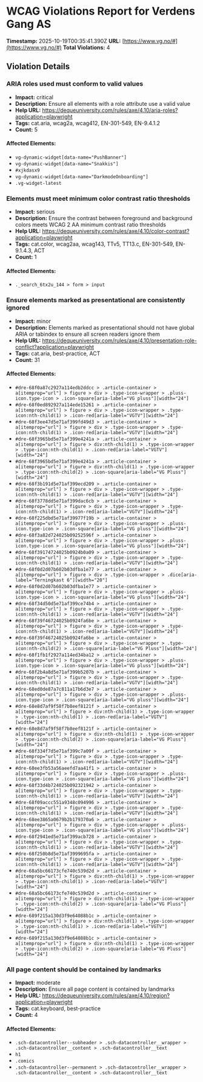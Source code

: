 # WCAG Violations Report for Verdens Gang AS

**Timestamp:** 2025-10-19T00:35:41.390Z
**URL:** [https://www.vg.no/#](https://www.vg.no/#)
**Total Violations:** 4

## Violation Details

### ARIA roles used must conform to valid values

- **Impact:** critical
- **Description:** Ensure all elements with a role attribute use a valid value
- **Help URL:** https://dequeuniversity.com/rules/axe/4.10/aria-roles?application=playwright
- **Tags:** cat.aria, wcag2a, wcag412, EN-301-549, EN-9.4.1.2
- **Count:** 5

#### Affected Elements:

- `vg-dynamic-widget[data-name="PushBanner"]`
- `vg-dynamic-widget[data-name="Snakkis"]`
- `#xjkdasx9`
- `vg-dynamic-widget[data-name="DarkmodeOnboarding"]`
- `.vg-widget-latest`

### Elements must meet minimum color contrast ratio thresholds

- **Impact:** serious
- **Description:** Ensure the contrast between foreground and background colors meets WCAG 2 AA minimum contrast ratio thresholds
- **Help URL:** https://dequeuniversity.com/rules/axe/4.10/color-contrast?application=playwright
- **Tags:** cat.color, wcag2aa, wcag143, TTv5, TT13.c, EN-301-549, EN-9.1.4.3, ACT
- **Count:** 1

#### Affected Elements:

- `._search_6tx2u_144 > form > input`

### Ensure elements marked as presentational are consistently ignored

- **Impact:** minor
- **Description:** Elements marked as presentational should not have global ARIA or tabindex to ensure all screen readers ignore them
- **Help URL:** https://dequeuniversity.com/rules/axe/4.10/presentation-role-conflict?application=playwright
- **Tags:** cat.aria, best-practice, ACT
- **Count:** 31

#### Affected Elements:

- `#dre-68f0a87c2927a114edb2ddcc > .article-container > a[itemprop="url"] > figure > div > .type-icon-wrapper > .pluss-icon.type-icon > .icon-square[aria-label="VG pluss"][width="24"]`
- `#dre-68f0ed892927a114ede15261 > .article-container > a[itemprop="url"] > figure > div > .type-icon-wrapper > .type-icon:nth-child(1) > .icon-red[aria-label="VGTV"][width="24"]`
- `#dre-68f3ee47d5e71af399fd49d3 > .article-container > a[itemprop="url"] > figure > div > .type-icon-wrapper > .type-icon:nth-child(1) > .icon-red[aria-label="VGTV"][width="24"]`
- `#dre-68f3965bd5e71af399e4241a > .article-container > a[itemprop="url"] > figure > div:nth-child(1) > .type-icon-wrapper > .type-icon:nth-child(1) > .icon-red[aria-label="VGTV"][width="24"]`
- `#dre-68f3965bd5e71af399e4241a > .article-container > a[itemprop="url"] > figure > div:nth-child(1) > .type-icon-wrapper > .type-icon:nth-child(2) > .icon-square[aria-label="VG Pluss"][width="24"]`
- `#dre-68f3b191d5e71af399ecd209 > .article-container > a[itemprop="url"] > figure > div > .type-icon-wrapper > .type-icon:nth-child(1) > .icon-red[aria-label="VGTV"][width="24"]`
- `#dre-68f3778dd5e71af399dac6cb > .article-container > a[itemprop="url"] > figure > div > .type-icon-wrapper > .type-icon:nth-child(1) > .icon-red[aria-label="VGTV"][width="24"]`
- `#dre-68f225dbd5e71af39977f19b > .article-container > a[itemprop="url"] > figure > div > .type-icon-wrapper > .pluss-icon.type-icon > .icon-square[aria-label="VG pluss"][width="24"]`
- `#dre-68f3a82d724025b09252596f > .article-container > a[itemprop="url"] > figure > div > .type-icon-wrapper > .pluss-icon.type-icon > .icon-square[aria-label="VG pluss"][width="24"]`
- `#dre-68f39174724025b0924b0a09 > .article-container > a[itemprop="url"] > figure > div > .type-icon-wrapper > .type-icon:nth-child(1) > .icon-red[aria-label="VGTV"][width="24"]`
- `#dre-68f0d2d07b602b03dfba1e77 > .article-container > a[itemprop="url"] > figure > div > .type-icon-wrapper > .dice[aria-label="Terningkast 6"][width="20"]`
- `#dre-68f0d2d07b602b03dfba1e77 > .article-container > a[itemprop="url"] > figure > div > .type-icon-wrapper > .pluss-icon.type-icon > .icon-square[aria-label="VG pluss"][width="24"]`
- `#dre-68f34d50d5e71af399ce74b4 > .article-container > a[itemprop="url"] > figure > div > .type-icon-wrapper > .type-icon:nth-child(1) > .icon-red[aria-label="VGTV"][width="24"]`
- `#dre-68f39f46724025b0924fa6be > .article-container > a[itemprop="url"] > figure > div > .type-icon-wrapper > .type-icon:nth-child(1) > .icon-red[aria-label="VGTV"][width="24"]`
- `#dre-68f39f46724025b0924fa6be > .article-container > a[itemprop="url"] > figure > div > .type-icon-wrapper > .type-icon:nth-child(2) > .icon-square[aria-label="VG Pluss"][width="24"]`
- `#dre-68f1fb1f2927a114ed34ba12 > .article-container > a[itemprop="url"] > figure > div > .type-icon-wrapper > .pluss-icon.type-icon > .icon-square[aria-label="VG pluss"][width="24"]`
- `#dre-68f2b4a8d5e71af399b5207b > .article-container > a[itemprop="url"] > figure > div > .type-icon-wrapper > .type-icon:nth-child(1) > .icon-red[aria-label="VGTV"][width="24"]`
- `#dre-68ed0de87a7c811a17b6d3e7 > .article-container > a[itemprop="url"] > figure > div > .type-icon-wrapper > .pluss-icon.type-icon > .icon-square[aria-label="VG pluss"][width="24"]`
- `#dre-68e8d7af9f58f7b8eef8121f > .article-container > a[itemprop="url"] > figure > div:nth-child(1) > .type-icon-wrapper > .type-icon:nth-child(1) > .icon-red[aria-label="VGTV"][width="24"]`
- `#dre-68e8d7af9f58f7b8eef8121f > .article-container > a[itemprop="url"] > figure > div:nth-child(1) > .type-icon-wrapper > .type-icon:nth-child(2) > .icon-square[aria-label="VG Pluss"][width="24"]`
- `#dre-68f334f7d5e71af399c7a09f > .article-container > a[itemprop="url"] > figure > div > .type-icon-wrapper > .type-icon:nth-child(1) > .icon-red[aria-label="VGTV"][width="24"]`
- `#dre-68ee3fb53a56aeefd7aa41f1 > .article-container > a[itemprop="url"] > figure > div > .type-icon-wrapper > .pluss-icon.type-icon > .icon-square[aria-label="VG pluss"][width="24"]`
- `#dre-68f33d4b724025b092321942 > .article-container > a[itemprop="url"] > figure > div > .type-icon-wrapper > .type-icon:nth-child(1) > .icon-red[aria-label="VGTV"][width="24"]`
- `#dre-68f09accc551a9348c094996 > .article-container > a[itemprop="url"] > figure > div > .type-icon-wrapper > .type-icon:nth-child(1) > .icon-red[aria-label="VGTV"][width="24"]`
- `#dre-68ee3865a0679b2b179370a6 > .article-container > a[itemprop="url"] > figure > div > .type-icon-wrapper > .pluss-icon.type-icon > .icon-square[aria-label="VG pluss"][width="24"]`
- `#dre-68f2941ed5e71af399acb728 > .article-container > a[itemprop="url"] > figure > div > .type-icon-wrapper > .type-icon:nth-child(1) > .icon-red[aria-label="VGTV"][width="24"]`
- `#dre-68f250b8d5e71af3999695fa > .article-container > a[itemprop="url"] > figure > div > .type-icon-wrapper > .type-icon:nth-child(1) > .icon-red[aria-label="VGTV"][width="24"]`
- `#dre-68a5bc66173cfe740c539d2d > .article-container > a[itemprop="url"] > figure > div:nth-child(1) > .type-icon-wrapper > .type-icon:nth-child(1) > .icon-red[aria-label="VGTV"][width="24"]`
- `#dre-68a5bc66173cfe740c539d2d > .article-container > a[itemprop="url"] > figure > div:nth-child(1) > .type-icon-wrapper > .type-icon:nth-child(2) > .icon-square[aria-label="VG Pluss"][width="24"]`
- `#dre-689f215a130d3f9e64088b1c > .article-container > a[itemprop="url"] > figure > div:nth-child(1) > .type-icon-wrapper > .type-icon:nth-child(1) > .icon-red[aria-label="VGTV"][width="24"]`
- `#dre-689f215a130d3f9e64088b1c > .article-container > a[itemprop="url"] > figure > div:nth-child(1) > .type-icon-wrapper > .type-icon:nth-child(2) > .icon-square[aria-label="VG Pluss"][width="24"]`

### All page content should be contained by landmarks

- **Impact:** moderate
- **Description:** Ensure all page content is contained by landmarks
- **Help URL:** https://dequeuniversity.com/rules/axe/4.10/region?application=playwright
- **Tags:** cat.keyboard, best-practice
- **Count:** 4

#### Affected Elements:

- `.sch-datacontroller--subheader > .sch-datacontroller__wrapper > .sch-datacontroller__content > .sch-datacontroller__text`
- `h1`
- `.comics`
- `.sch-datacontroller--permanent > .sch-datacontroller__wrapper > .sch-datacontroller__content > .sch-datacontroller__text`
